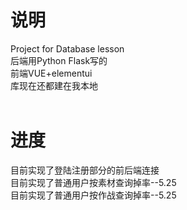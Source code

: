 # 说明
Project for Database lesson<br/>
后端用Python Flask写的<br/>
前端VUE+elementui<br/>
库现在还都建在我本地<br/><br/>
# 进度 
目前实现了登陆注册部分的前后端连接<br/>
目前实现了普通用户按素材查询掉率--5.25<br/>
目前实现了普通用户按作战查询掉率--5.25<br/>

